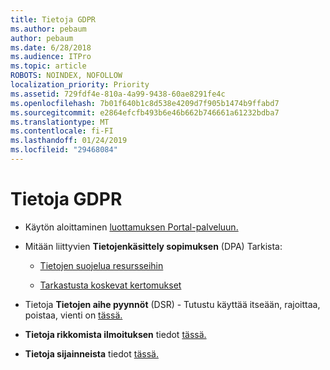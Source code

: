 ```yaml
---
title: Tietoja GDPR
ms.author: pebaum
author: pebaum
ms.date: 6/28/2018
ms.audience: ITPro
ms.topic: article
ROBOTS: NOINDEX, NOFOLLOW
localization_priority: Priority
ms.assetid: 729fdf4e-810a-4a99-9438-60ae8291fe4c
ms.openlocfilehash: 7b01f640b1c8d538e4209d7f905b1474b9ffabd7
ms.sourcegitcommit: e2864efcfb493b6e46b662b746661a61232bdba7
ms.translationtype: MT
ms.contentlocale: fi-FI
ms.lasthandoff: 01/24/2019
ms.locfileid: "29468084"
---
```

# <a name="information-about-gdpr"></a>Tietoja GDPR

- Käytön aloittaminen [luottamuksen Portal-palveluun.](https://servicetrust.microsoft.com/ViewPage/GDPRGetStarted)
    
- Mitään liittyvien **Tietojenkäsittely sopimuksen** (DPA) Tarkista: 
    
  - [Tietojen suojelua resursseihin](https://servicetrust.microsoft.com/ViewPage/TrustDocuments)
    
  - [Tarkastusta koskevat kertomukset](https://servicetrust.microsoft.com/ViewPage/MSComplianceGuide)
    
- Tietoja **Tietojen aihe pyynnöt** (DSR) - Tutustu käyttää itseään, rajoittaa, poistaa, vienti on [tässä.](https://docs.microsoft.com/en-us/microsoft-365/compliance/gdpr-dsr-office365)
    
- **Tietoja rikkomista ilmoituksen** tiedot [tässä.](https://servicetrust.microsoft.com/ViewPage/GDPRBreach)
    
- **Tietoja sijainneista** tiedot [tässä.](https://products.office.com/en-us/where-is-your-data-located?ms.officeurl=datamaps&amp;geo=All#All)
    

